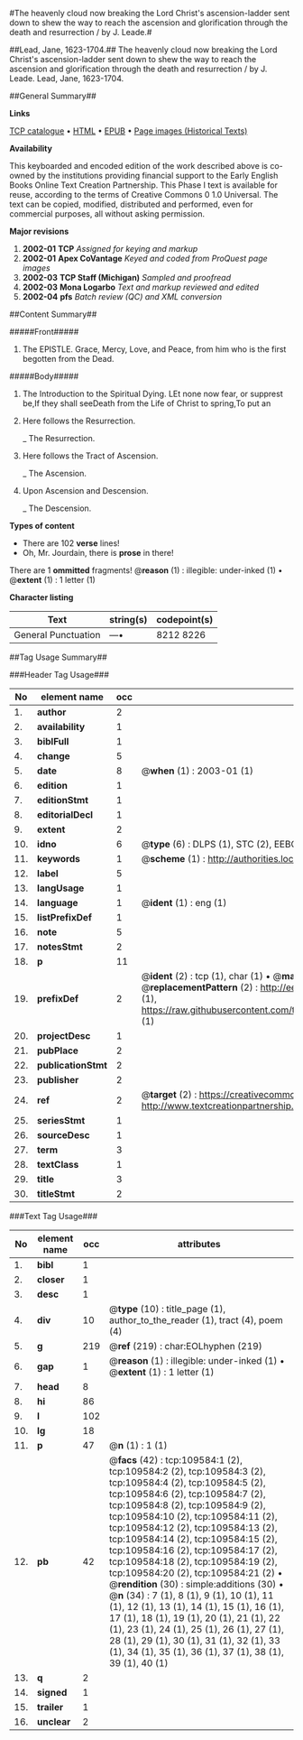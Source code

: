 #The heavenly cloud now breaking the Lord Christ's ascension-ladder sent down to shew the way to reach the ascension and glorification through the death and resurrection / by J. Leade.#

##Lead, Jane, 1623-1704.##
The heavenly cloud now breaking the Lord Christ's ascension-ladder sent down to shew the way to reach the ascension and glorification through the death and resurrection / by J. Leade.
Lead, Jane, 1623-1704.

##General Summary##

**Links**

[TCP catalogue](http://www.ota.ox.ac.uk/tcp/)  • 
[HTML](http://tei.it.ox.ac.uk/tcp/Texts-HTML/free/A49/A49869.html)  • 
[EPUB](http://tei.it.ox.ac.uk/tcp/Texts-EPUB/free/A49/A49869.epub) • 
[Page images (Historical Texts)](https://data.historicaltexts.jisc.ac.uk/view?pubId=eebo-23830075e&pageId=eebo-23830075e-109584-1)

**Availability**

This keyboarded and encoded edition of the
	       work described above is co-owned by the institutions
	       providing financial support to the Early English Books
	       Online Text Creation Partnership. This Phase I text is
	       available for reuse, according to the terms of Creative
	       Commons 0 1.0 Universal. The text can be copied,
	       modified, distributed and performed, even for
	       commercial purposes, all without asking permission.

**Major revisions**

1. __2002-01__ __TCP__ *Assigned for keying and markup*
1. __2002-01__ __Apex CoVantage__ *Keyed and coded from ProQuest page images*
1. __2002-03__ __TCP Staff (Michigan)__ *Sampled and proofread*
1. __2002-03__ __Mona Logarbo__ *Text and markup reviewed and edited*
1. __2002-04__ __pfs__ *Batch review (QC) and XML conversion*

##Content Summary##

#####Front#####

1. The EPISTLE. Grace, Mercy, Love, and Peace, from him who is the first begotten from the Dead.

#####Body#####

1. The Introduction to the Spiritual Dying.
LEt none now fear, or supprest be,If they shall seeDeath from the Life of Christ to spring,To put an
1. Here follows the Resurrection.

    _ The Resurrection.

1. Here follows the Tract of Ascension.

    _ The Ascension.

1. Upon Ascension and Descension.

    _ The Descension.

**Types of content**

  * There are 102 **verse** lines!
  * Oh, Mr. Jourdain, there is **prose** in there!

There are 1 **ommitted** fragments! 
 @__reason__ (1) : illegible: under-inked (1)  •  @__extent__ (1) : 1 letter (1)

**Character listing**


|Text|string(s)|codepoint(s)|
|---|---|---|
|General Punctuation|—•|8212 8226|

##Tag Usage Summary##

###Header Tag Usage###

|No|element name|occ|attributes|
|---|---|---|---|
|1.|__author__|2||
|2.|__availability__|1||
|3.|__biblFull__|1||
|4.|__change__|5||
|5.|__date__|8| @__when__ (1) : 2003-01 (1)|
|6.|__edition__|1||
|7.|__editionStmt__|1||
|8.|__editorialDecl__|1||
|9.|__extent__|2||
|10.|__idno__|6| @__type__ (6) : DLPS (1), STC (2), EEBO-CITATION (1), OCLC (1), VID (1)|
|11.|__keywords__|1| @__scheme__ (1) : http://authorities.loc.gov/ (1)|
|12.|__label__|5||
|13.|__langUsage__|1||
|14.|__language__|1| @__ident__ (1) : eng (1)|
|15.|__listPrefixDef__|1||
|16.|__note__|5||
|17.|__notesStmt__|2||
|18.|__p__|11||
|19.|__prefixDef__|2| @__ident__ (2) : tcp (1), char (1)  •  @__matchPattern__ (2) : ([0-9\-]+):([0-9IVX]+) (1), (.+) (1)  •  @__replacementPattern__ (2) : http://eebo.chadwyck.com/downloadtiff?vid=$1&page=$2 (1), https://raw.githubusercontent.com/textcreationpartnership/Texts/master/tcpchars.xml#$1 (1)|
|20.|__projectDesc__|1||
|21.|__pubPlace__|2||
|22.|__publicationStmt__|2||
|23.|__publisher__|2||
|24.|__ref__|2| @__target__ (2) : https://creativecommons.org/publicdomain/zero/1.0/ (1), http://www.textcreationpartnership.org/docs/. (1)|
|25.|__seriesStmt__|1||
|26.|__sourceDesc__|1||
|27.|__term__|3||
|28.|__textClass__|1||
|29.|__title__|3||
|30.|__titleStmt__|2||


###Text Tag Usage###

|No|element name|occ|attributes|
|---|---|---|---|
|1.|__bibl__|1||
|2.|__closer__|1||
|3.|__desc__|1||
|4.|__div__|10| @__type__ (10) : title_page (1), author_to_the_reader (1), tract (4), poem (4)|
|5.|__g__|219| @__ref__ (219) : char:EOLhyphen (219)|
|6.|__gap__|1| @__reason__ (1) : illegible: under-inked (1)  •  @__extent__ (1) : 1 letter (1)|
|7.|__head__|8||
|8.|__hi__|86||
|9.|__l__|102||
|10.|__lg__|18||
|11.|__p__|47| @__n__ (1) : 1 (1)|
|12.|__pb__|42| @__facs__ (42) : tcp:109584:1 (2), tcp:109584:2 (2), tcp:109584:3 (2), tcp:109584:4 (2), tcp:109584:5 (2), tcp:109584:6 (2), tcp:109584:7 (2), tcp:109584:8 (2), tcp:109584:9 (2), tcp:109584:10 (2), tcp:109584:11 (2), tcp:109584:12 (2), tcp:109584:13 (2), tcp:109584:14 (2), tcp:109584:15 (2), tcp:109584:16 (2), tcp:109584:17 (2), tcp:109584:18 (2), tcp:109584:19 (2), tcp:109584:20 (2), tcp:109584:21 (2)  •  @__rendition__ (30) : simple:additions (30)  •  @__n__ (34) : 7 (1), 8 (1), 9 (1), 10 (1), 11 (1), 12 (1), 13 (1), 14 (1), 15 (1), 16 (1), 17 (1), 18 (1), 19 (1), 20 (1), 21 (1), 22 (1), 23 (1), 24 (1), 25 (1), 26 (1), 27 (1), 28 (1), 29 (1), 30 (1), 31 (1), 32 (1), 33 (1), 34 (1), 35 (1), 36 (1), 37 (1), 38 (1), 39 (1), 40 (1)|
|13.|__q__|2||
|14.|__signed__|1||
|15.|__trailer__|1||
|16.|__unclear__|2||
